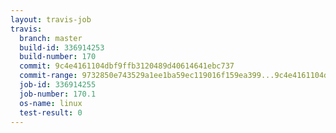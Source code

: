 ```yaml
---
layout: travis-job
travis:
  branch: master
  build-id: 336914253
  build-number: 170
  commit: 9c4e4161104dbf9ffb3120489d40614641ebc737
  commit-range: 9732850e743529a1ee1ba59ec119016f159ea399...9c4e4161104dbf9ffb3120489d40614641ebc737
  job-id: 336914255
  job-number: 170.1
  os-name: linux
  test-result: 0
---
```

